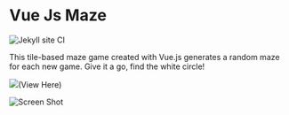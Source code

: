 # Vue Js Maze

![Jekyll site CI](https://github.com/kallyas/Vue-Js-Maze/workflows/Jekyll%20site%20CI/badge.svg)

This tile-based maze game created with Vue.js
generates a random maze for each new game.
Give it a go, find the white circle!

![](https://kally-maze.netlify.com/)(View Here)

![Screen Shot](https://user-images.githubusercontent.com/60466044/75701514-d622f680-5cab-11ea-886a-2f7ffd8345f4.png)

